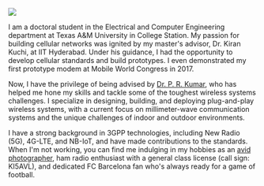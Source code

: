 ![](https://komarev.com/ghpvc/?username=shotsan)

I am a doctoral student in the Electrical and Computer Engineering department at 
Texas A&M University in College Station. My passion for building cellular networks
was ignited by my master's advisor, Dr. Kiran Kuchi, at IIT Hyderabad. Under his 
guidance, I had the opportunity to develop cellular standards and build prototypes. 
I even demonstrated my first prototype modem at Mobile World Congress in 2017.

Now, I have the privilege of being advised by [Dr. P. R. Kumar](https://cesg.tamu.edu/people-2/faculty/p-r-kumar/), who has helped me hone 
my skills and tackle some of the toughest wireless systems challenges. I specialize in 
designing, building, and deploying plug-and-play wireless systems, with a current 
focus on millimeter-wave communication systems and the unique challenges of indoor 
and outdoor environments.

I have a strong background in 3GPP technologies, including New Radio (5G), 4G-LTE, and 
NB-IoT, and have made contributions to the standards. When I'm not working, you can find 
me indulging in my hobbies as an [avid photographer](https://www.flickr.com/photos/195237800@N07), ham radio enthusiast with a general 
class license (call sign: KI5AVL), and dedicated FC Barcelona fan who's always ready for a game of football.

